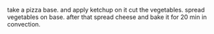 take a pizza base.
and apply ketchup on it
cut the vegetables.
spread vegetables on base.
after that spread cheese
and bake it for 20 min in convection.